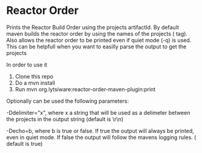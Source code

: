 Reactor Order
========

Prints the Reactor Build Order using the projects artifactId. By default maven builds the reactor order by using the names of the projects (<names/> tag).
Also allows the reactor order to be printed even if quiet mode (-q) is used. This can be helpfull when you want to easilly parse the output to get the projects

In order to use it 
1. Clone this repo
2. Do a mvn install
3. Run mvn org.lytsiware:reactor-order-maven-plugin:print

Optionally can be used the following parameters:<p>
  -Ddelimiter="x", where x a string that will be used as a delimeter between the projects in the output string (default is \r\n)<p>
  -Decho=b, where b is true or false. If true the output will always be printed, even in quiet mode. If false the output will follow the mavens logging rules. (
default is true)


